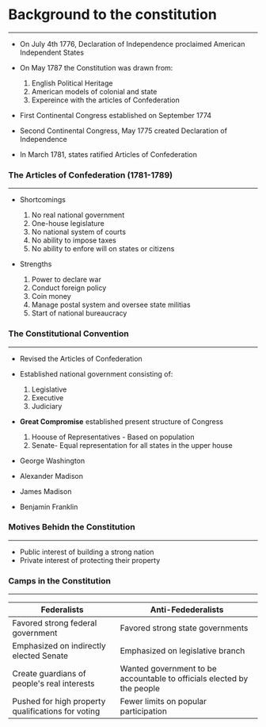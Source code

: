 # Background to the constitution
---
- On July 4th 1776, Declaration of Independence proclaimed American Independent States
- On May 1787 the Constitution was drawn from:
  1. English Political Heritage
  2. American models of colonial and state
  3. Expereince with the articles of Confederation
  
- First Continental Congress established on September 1774
- Second Continental Congress, May 1775 created Declaration of Independence
- In March 1781, states ratified Articles of Confederation

### The Articles of Confederation (1781-1789)
---
- Shortcomings
  1. No real national government
  2. One-house legislature
  3. No national system of courts
  4. No ability to impose taxes
  5. No ability to enfore will on states or citizens
  
- Strengths
  1. Power to declare war
  2. Conduct foreign policy
  3. Coin money
  4. Manage postal system and oversee state militias
  5. Start of national bureaucracy
  
### The Constitutional Convention
---
- Revised the Articles of Confederation
- Established national government consisting of:
  1. Legislative
  2. Executive
  3. Judiciary
  
- **Great Compromise** established present structure of Congress
  1. Hoouse of Representatives - Based on population
  2. Senate- Equal representation for all states in the upper house

- George Washington
- Alexander Madison
- James Madison
- Benjamin Franklin

### Motives Behidn the Constitution
---
- Public interest of building a strong nation
- Private interest of protecting their property

### Camps in the Constitution
---
Federalists | Anti-Fedederalists
--- | ------
Favored strong federal government | Favored strong state governments
Emphasized on indirectly elected Senate | Emphasized on legislative branch
Create guardians of people's real interests | Wanted government to be accountable to officials elected by the people
Pushed for high property qualifications for voting | Fewer limits on popular participation
